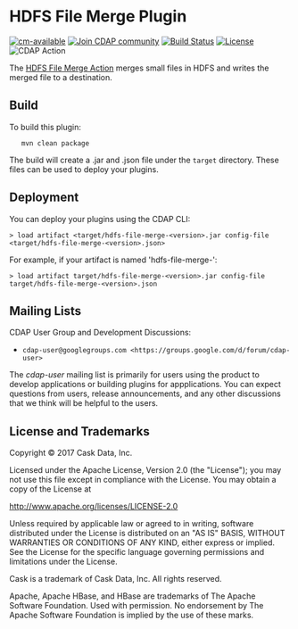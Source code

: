 # HDFS File Merge Plugin

[![cm-available](https://cdap-users.herokuapp.com/assets/cm-available.svg)](https://docs.cask.co/cdap/current/en/integrations/cask-market.html)
<a href="https://cdap-users.herokuapp.com/"><img alt="Join CDAP community" src="https://cdap-users.herokuapp.com/badge.svg?t=to-utf8-action"/></a> [![Build Status](https://travis-ci.org/hydrator/to-utf8-action.svg?branch=release/1.0)](https://travis-ci.org/hydrator/to-utf8-action) [![License](https://img.shields.io/badge/License-Apache%202.0-blue.svg)](https://opensource.org/licenses/Apache-2.0) <img alt="CDAP Action" src="https://cdap-users.herokuapp.com/assets/cdap-action.svg"/> []()

The [HDFS File Merge Action](docs/HDFSFileMerge-action.md) merges small files in HDFS and writes the merged file to a destination.

Build
-----
To build this plugin:

```
   mvn clean package
```    

The build will create a .jar and .json file under the ``target`` directory.
These files can be used to deploy your plugins.

Deployment
----------
You can deploy your plugins using the CDAP CLI:

    > load artifact <target/hdfs-file-merge-<version>.jar config-file <target/hdfs-file-merge-<version>.json>

For example, if your artifact is named 'hdfs-file-merge-<version>':

    > load artifact target/hdfs-file-merge-<version>.jar config-file target/hdfs-file-merge-<version>.json
    
## Mailing Lists

CDAP User Group and Development Discussions:

* `cdap-user@googlegroups.com <https://groups.google.com/d/forum/cdap-user>`

The *cdap-user* mailing list is primarily for users using the product to develop
applications or building plugins for appplications. You can expect questions from 
users, release announcements, and any other discussions that we think will be helpful 
to the users.

## License and Trademarks

Copyright © 2017 Cask Data, Inc.

Licensed under the Apache License, Version 2.0 (the "License"); you may not use this file except
in compliance with the License. You may obtain a copy of the License at

http://www.apache.org/licenses/LICENSE-2.0

Unless required by applicable law or agreed to in writing, software distributed under the 
License is distributed on an "AS IS" BASIS, WITHOUT WARRANTIES OR CONDITIONS OF ANY KIND, 
either express or implied. See the License for the specific language governing permissions 
and limitations under the License.

Cask is a trademark of Cask Data, Inc. All rights reserved.

Apache, Apache HBase, and HBase are trademarks of The Apache Software Foundation. Used with
permission. No endorsement by The Apache Software Foundation is implied by the use of these marks.  
